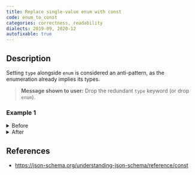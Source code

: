 ```yaml
---
title: Replace single-value enum with const
code: enum_to_const
categories: correctness, readability
dialects: 2019-09, 2020-12
autofixable: true
---
```


## Description
Setting `type` alongside `enum` is considered an anti-pattern, as the enumeration already implies its types.

> **Message shown to user:**
> Drop the redundant `type` keyword (or drop `enum`).

### Example 1
<details><summary>Before</summary>

```json
{
  "$schema": "https://json-schema.org/draft/2020-12/schema",
  "enum": [
    "foo"
  ]
}
```
</details>

<details><summary>After</summary>

```json
{
  "$schema": "https://json-schema.org/draft/2020-12/schema",
  "const": "foo"
}
```
</details>

## References
* <https://json-schema.org/understanding-json-schema/reference/const>
